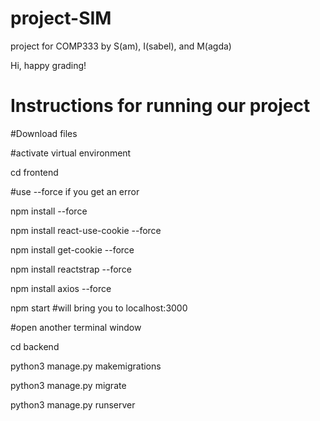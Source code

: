 # project-SIM
project for COMP333 by S(am), I(sabel), and M(agda)

Hi, happy grading! 

# Instructions for running our project

#Download files

#activate virtual environment

cd frontend

#use --force if you get an error

npm install --force

npm install react-use-cookie --force

npm install get-cookie --force

npm install reactstrap --force

npm install axios --force


npm start #will bring you to localhost:3000


#open another terminal window

cd backend

python3 manage.py makemigrations

python3 manage.py migrate

python3 manage.py runserver

